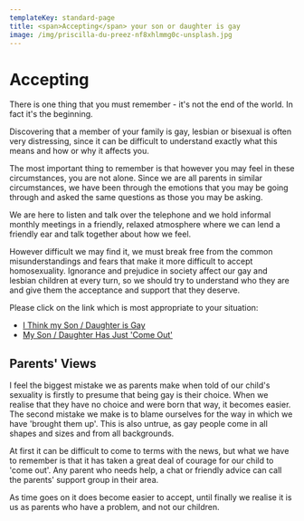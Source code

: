 ```yaml
---
templateKey: standard-page
title: <span>Accepting</span> your son or daughter is gay
image: /img/priscilla-du-preez-nf8xhlmmg0c-unsplash.jpg
---
```

# Accepting

There is one thing that you  must remember - it's not the end of the world. In fact it's the beginning.

Discovering that a member of your family is gay, lesbian or bisexual is often very distressing,  since it can be difficult to understand exactly what this means and how or why it affects you.

The most important thing to remember is that however you may feel in these circumstances, you are not alone. Since we are all parents in similar circumstances, we have been through the emotions that you may be going through and asked the same questions as those you may be asking.

We are here to listen and talk over the telephone and we hold informal monthly meetings in a friendly, relaxed atmosphere where we can lend a friendly ear and talk together about how we feel.

However difficult we may find it, we must break free from the common misunderstandings and fears that make it more difficult to accept homosexuality. Ignorance and prejudice in society affect our gay and lesbian children at every turn, so we should try to understand who they are and give them the acceptance and support that they deserve.

Please click on the link which is most appropriate to your situation:

* [I Think my Son / Daughter is Gay](https://www.birminghamparentssupport.com/i-think-my-son-daughter-is-gay)
* [My Son / Daughter Has Just 'Come Out'](https://www.birminghamparentssupport.com/my-son-daughter-has-just-come-out)

## Parents' Views

I feel the biggest mistake we as parents make when told of our child's sexuality is firstly to presume that being gay is their choice. When we realise that they have no choice and were born that way, it becomes easier. The second mistake we make is to blame ourselves for the way in which we have 'brought them up'. This is also untrue, as gay people come in all shapes and sizes and from all backgrounds. 

At first it can be difficult to come to terms with the news, but what we have to remember is that it has taken a great deal of courage for our child to 'come out'. Any parent who needs help, a chat or friendly advice can call the parents' support group in their area.

As time goes on it does become easier to accept, until finally we realise it is us as parents who have a problem, and not our children.